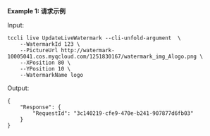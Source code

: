 **Example 1: 请求示例**



Input: 

```
tccli live UpdateLiveWatermark --cli-unfold-argument  \
    --WatermarkId 123 \
    --PictureUrl http://watermark-10005041.cos.myqcloud.com/1251830167/watermark_img_Alogo.png \
    --XPosition 80 \
    --YPosition 10 \
    --WatermarkName logo
```

Output: 
```
{
    "Response": {
        "RequestId": "3c140219-cfe9-470e-b241-907877d6fb03"
    }
}
```

